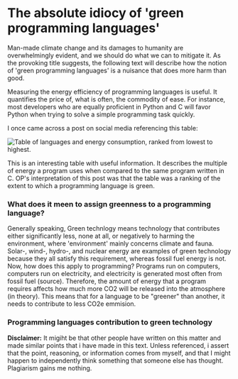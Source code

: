 # The absolute idiocy of 'green programming languages'  

Man-made climate change and its damages to humanity are overwhelmingly evident, and we should do what we can to mitigate it.
As the provoking title suggests, the following text will describe how the notion of 'green programming languages' is a nuisance that does more harm than good.

Measuring the energy efficiency of programming languages is useful. 
It quantifies the price of, what is often, the commodity of ease.
For instance, most developers who are equally proficient in Python and C will favor Python
when trying to solve a simple programming task quickly.

I once came across a post on social media referencing this table:

![Table of languages and energy consumption, ranked from lowest to highest.](../images/language_energy_table.jpg)

This is an interesting table with useful information. It describes the multiple of energy a program uses when compared to the same program written in C. OP's interpretation of this post
was that the table was a ranking of the extent to which a programming language is green. 

### What does it meen to assign greenness to a programming language?  

Generally speaking, Green technlogy means technology that contributes either significantly less, none at all, or negatively to harming the environment, where 'environment' mainly concerns climate and fauna. Solar-, wind-, hydro-, and nuclear energy are examples of green technology because they all satisfy this requirement, whereas fossil fuel energy is not. Now, how does this apply to programming? Programs run on computers, computers run on electricity, and electricity is generated most often from fossil fuel (source). Therefore, the amount of energy that a program requires affects how much more CO2 will be released into the atmosphere (in theory). This means that for a language to be "greener" than another, it needs to contribute to less CO2e emmision.



### Programming languages contribution to green technology  

**Disclaimer:** It migiht be that other people have written on this matter and made similar points that i have made in this text. Unless referenced, i assert that the point, reasoning, or information comes from myself, and that I might happen to independently think something that someone else has thought. Plagiarism gains me nothing.